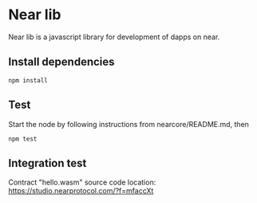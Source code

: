 Near lib
====

Near lib is a javascript library for development of dapps on near.

## Install dependencies

```
npm install
```

## Test

Start the node by following instructions from nearcore/README.md, then

```
npm test
```

## Integration test

Contract "hello.wasm" source code location: https://studio.nearprotocol.com/?f=mfaccXt
